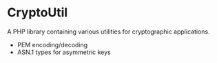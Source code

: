 # CryptoUtil
A PHP library containing various utilities for cryptographic applications.

* PEM encoding/decoding
* ASN.1 types for asymmetric keys
